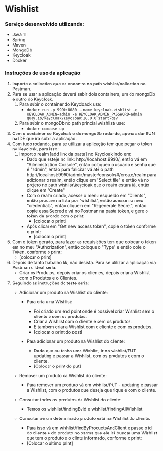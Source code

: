 # Wishlist

### Serviço desenvolvido utilizando:

- Java 11
- Spring
- Maven
- MongoDb
- Keycloak
- Docker

### Instruções de uso da aplicação:

1. Importe a collection que se encontra no path wishlist/collection no Postman.
2. Para se usar a aplicação deverá subir dois containers, um do mongoDb e outro do Keycloak.
    1. Para subir o container do Keycloack use:
        - ```docker run -p 9990:8080 --name keycloak-wishlist -e KEYCLOAK_ADMIN=admin -e KEYCLOAK_ADMIN_PASSWORD=admin quay.io/keycloak/keycloak:18.0.0 start-dev  ```
    2. Para subir o mongoDb no path princial \wishlist\ use:
        - ``docker-compose up``
3. Com o container do Keycloak e do mongoDb rodando, apenas dar RUN na IDE que irá subir a aplicação.
4. Com tudo rodando, para se utilizar  a aplicação tem que pegar o token no Keycloak, para isso:
    1. Import o realm [add link da pasta] no Keycloak indo em:
        - Dado que esteje no link: http://localhost:9990/, então vá em "Administration Console", então coloqueo o usuario e senha que é "admin", então para falicitar vá até o path: http://localhost:9990/admin/master/console/#/create/realm para adicionar o realm, então clique em "Select file" e então vá no projeto no path wishlist\keycloak que o realm estará lá, então clique em "Create".
        - Com o realm criado, acesse o menu esquerdo em "Clients", então procure na lista por "wishlist", então acesse no meu "credentials", então cliquem em "Regenerate Secret", então copie essa Secred e vá no Postman na pasta token, e gere o token de acordo com o print:
            - [colocar o print]
        - Após clicar em "Get new access token", copie o token conforme o print:
            - [colocar o print]
5. Com o token gerado, para fazer as requisições tem que colocar o token em no meu "Authorization", então coloque o "Type" e então cole o Token, conforme o print:
    - [colocar o print]
6. Depois de tanto trabalho kk, não desista. Para se utilizar a aplicação via Postman o ideal seria:
    - Criar os Produtos, depois criar os clientes, depois criar a Wishlist com o Produtos e o Clientes.
7. Seguindo as instruções do teste seria:
    - Adicionar um produto na Wishlist do cliente:
        - Para cria uma Wishlist:
            - Foi criado um end point onde é possivel criar Wishlist sem o cliente e sem os produtos.
            - Criar a Wishlist com o cliente e sem os produtos.
            - E também criar a Wishlist com o cliente e com os produtos.
            - [colocar o print do post]

        - Para adicionar um produto na Wishlist do cliente:
            - Dado que eu tenha uma Wishlist, ir no wishlist/PUT - updating e passar a Wishlist, com os produtos e com o cliente.
            - [Colocar o print do put]

    - Remover um produto da Wishlist do cliente:
        - Para remover um produto vá em wishlist/PUT - updating e passar a Wishlist, com o produtos que deseja que fique e com o cliente.
    - Consultar todos os produtos da Wishlist do cliente:
        - Temos os wishlist/findingById e wishlist/findingAllWishlist
    - Consultar se um determinado produto está na Wishlist do cliente:
        - Para isso vá em wishlist/findByProductsAndClient e passe o id do cliente e do produto no parms que ele irá buscar uma Wishlist que tem o produto e o clinte informado, conforme o print:
        - [Colocar o ultimo print]

